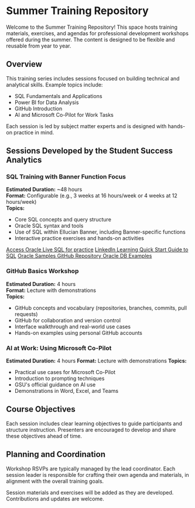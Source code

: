# Summer Training Repository

Welcome to the Summer Training Repository! This space hosts training materials, exercises, and agendas for professional development workshops offered during the summer. The content is designed to be flexible and reusable from year to year.

## Overview

This training series includes sessions focused on building technical and analytical skills. Example topics include:

- SQL Fundamentals and Applications
- Power BI for Data Analysis
- GitHub Introduction
- AI and Microsoft Co-Pilot for Work Tasks

Each session is led by subject matter experts and is designed with hands-on practice in mind.

## Sessions Developed by the Student Success Analytics

### SQL Training with Banner Function Focus

**Estimated Duration:** ~48 hours  
**Format:** Configurable (e.g., 3 weeks at 16 hours/week or 4 weeks at 12 hours/week)  
**Topics:**
- Core SQL concepts and query structure
- Oracle SQL syntax and tools
- Use of SQL within Ellucian Banner, including Banner-specific functions
- Interactive practice exercises and hands-on activities

[Access Oracle Live SQL for practice](https://livesql.oracle.com/)
[LinkedIn Learning Quick Start Guide to SQL](https://www.linkedin.com/learning/quick-start-guide-to-sql)
[Oracle Samples GitHub Repository Oracle DB Examples](https://github.com/oracle-samples/oracle-db-examples/tree/main)

### GitHub Basics Workshop

**Estimated Duration:** 4 hours  
**Format:** Lecture with demonstrations  
**Topics:**
- GitHub concepts and vocabulary (repositories, branches, commits, pull requests)
- GitHub for collaboration and version control
- Interface walkthrough and real-world use cases
- Hands-on examples using personal GitHub accounts

### AI at Work: Using Microsoft Co-Pilot

**Estimated Duration:** 4 hours
**Format:** Lecture with demonstrations
**Topics:**
- Practical use cases for Microsoft Co-Pilot
- Introduction to prompting techniques
- GSU's official guidance on AI use
- Demonstrations in Word, Excel, and Teams

## Course Objectives

Each session includes clear learning objectives to guide participants and structure instruction. Presenters are encouraged to develop and share these objectives ahead of time.

## Planning and Coordination

Workshop RSVPs are typically managed by the lead coordinator. Each session leader is responsible for crafting their own agenda and materials, in alignment with the overall training goals.

Session materials and exercises will be added as they are developed. Contributions and updates are welcome.
